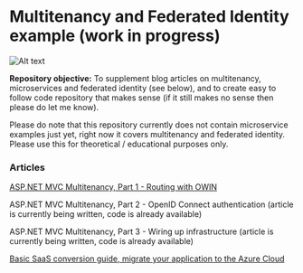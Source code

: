# Multitenancy and Federated Identity example (work in progress)

![Alt text](https://leanworkspace.visualstudio.com/_apis/public/build/definitions/3c44af5e-2843-4cf8-8e4f-b13743536cc3/4/badge?api-version=4.1-preview)

**Repository objective:** 
To supplement blog articles on multitenancy, microservices and federated identity (see below), and to create easy to follow code repository that makes sense (if it still makes no sense then please do let me know). 

Please do note that this repository currently does not contain microservice examples just yet, right now it covers multitenancy and federated identity. Please use this for theoretical / educational purposes only. 

### Articles 

[ASP.NET MVC Multitenancy, Part 1 - Routing with OWIN](http://www.zankavtaskin.com/2017/08/aspnet-mvc-multitenant-routing-with-owin.html)

ASP.NET MVC Multitenancy, Part 2 - OpenID Connect authentication (article is currently being written, code is already available)

ASP.NET MVC Multitenancy, Part 3 - Wiring up infrastructure (article is currently being written, code is already available)

[Basic SaaS conversion guide, migrate your application to the Azure Cloud]( http://www.zankavtaskin.com/2016/12/basic-saas-conversion-guide-migrate.html)

